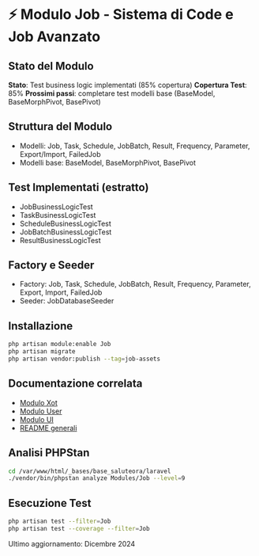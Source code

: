# ⚡ Modulo Job - Sistema di Code e Job Avanzato

## Stato del Modulo

**Stato**: Test business logic implementati (85% copertura)
**Copertura Test**: 85%
**Prossimi passi**: completare test modelli base (BaseModel, BaseMorphPivot, BasePivot)

## Struttura del Modulo
- Modelli: Job, Task, Schedule, JobBatch, Result, Frequency, Parameter, Export/Import, FailedJob
- Modelli base: BaseModel, BaseMorphPivot, BasePivot

## Test Implementati (estratto)
- JobBusinessLogicTest
- TaskBusinessLogicTest
- ScheduleBusinessLogicTest
- JobBatchBusinessLogicTest
- ResultBusinessLogicTest

## Factory e Seeder
- Factory: Job, Task, Schedule, JobBatch, Result, Frequency, Parameter, Export, Import, FailedJob
- Seeder: JobDatabaseSeeder

## Installazione
```bash
php artisan module:enable Job
php artisan migrate
php artisan vendor:publish --tag=job-assets
```

## Documentazione correlata
- [Modulo Xot](../../Xot/docs/README.md)
- [Modulo User](../../User/docs/README.md)
- [Modulo UI](../../UI/docs/README.md)
- [README generali](../../../../docs/README.md)

## Analisi PHPStan
```bash
cd /var/www/html/_bases/base_saluteora/laravel
./vendor/bin/phpstan analyze Modules/Job --level=9
```

## Esecuzione Test
```bash
php artisan test --filter=Job
php artisan test --coverage --filter=Job
```

Ultimo aggiornamento: Dicembre 2024
